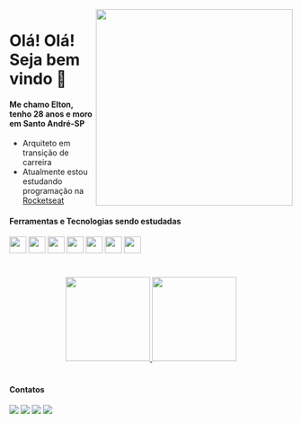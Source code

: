 
<img align="right" width="350px" src="https://i.imgur.com/OE4MT75.gif">

<h1> Olá! Olá! Seja bem vindo 👋</h1>
<h4><strong>Me chamo Elton, tenho 28 anos e moro em Santo André-SP</strong></h4>

- Arquiteto em transição de carreira
- Atualmente estou estudando programação na [Rocketseat](https://github.com/Rocketseat)

<h4><strong>Ferramentas e Tecnologias sendo estudadas</strong></h4>

<div>
<img src="https://cdn.jsdelivr.net/gh/devicons/devicon/icons/vscode/vscode-original.svg" width="30" heigth="30"/>
<img src="https://cdn.jsdelivr.net/gh/devicons/devicon/icons/html5/html5-plain.svg" width="30" heigth="30"/>
<img src="https://cdn.jsdelivr.net/gh/devicons/devicon/icons/css3/css3-plain.svg" width="30" heigth="30"/>
<img src="https://cdn.jsdelivr.net/gh/devicons/devicon/icons/github/github-original.svg" width="30" heigth="30"/>
<img src="https://cdn.jsdelivr.net/gh/devicons/devicon/icons/javascript/javascript-plain.svg" width="30" heigth="30"/>
<img src="https://cdn.jsdelivr.net/gh/devicons/devicon/icons/nodejs/nodejs-original.svg" width="30" heigth="30"/>
<img src="https://cdn.jsdelivr.net/gh/devicons/devicon/icons/react/react-original.svg" width="30" heigth="30"/>       
</div>

#

<div align="center">
<a href="https://github.com/EltonPrado">

<img height="150em" src="https://github-readme-stats.vercel.app/api?username=EltonPrado&show_icons=true&theme=tokyonight&include_all_commits=true&count_private=true&bg_color=fdfbe7&icon_color=f59fa0&title_color=2f6464&text_color=759797"/>
<img height="150em" src="https://github-readme-stats.vercel.app/api/top-langs/?username=EltonPrado&layout=compact&langs_count=7&theme=tokyonight&bg_color=fdfbe7&icon_color=f59fa0&title_color=2f6464&text_color=759797"/>
</a>
</div>

#

<h4><strong>Contatos</h4></strong>

<div>
  <a href="https://www.linkedin.com/in/elton-prado" target="_blank"><img src="https://img.shields.io/badge/-LinkedIn-%230077B5?style=for-the-badge&logo=linkedin&logoColor=white" target="_blank"></a>
  <a href="https://api.whatsapp.com/send/?phone=%2B5511981874061&text&app_absent=0" target="_blank"><img src="https://img.shields.io/badge/WhatsApp-25D366?style=for-the-badge&logo=whatsapp&logoColor=white" target="_blank"></a>
  <a href = "mailto:eltonm.prado@gmail.com"><img src="https://img.shields.io/badge/-Gmail-%23333?style=for-the-badge&logo=gmail&logoColor=white" target="_blank"></a>
  <a href="https://www.instagram.com/tonsprado/" target="_blank"><img src="https://img.shields.io/badge/-Instagram-%23E4405F?style=for-the-badge&logo=instagram&logoColor=white" target="_blank"></a>
</div>
